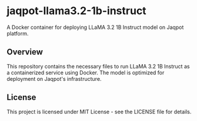 # jaqpot-llama3.2-1b-instruct

A Docker container for deploying LLaMA 3.2 1B Instruct model on Jaqpot platform.

## Overview

This repository contains the necessary files to run LLaMA 3.2 1B Instruct as a containerized service using Docker. The model is optimized for deployment on Jaqpot's infrastructure.

## License

This project is licensed under MIT License - see the LICENSE file for details.
